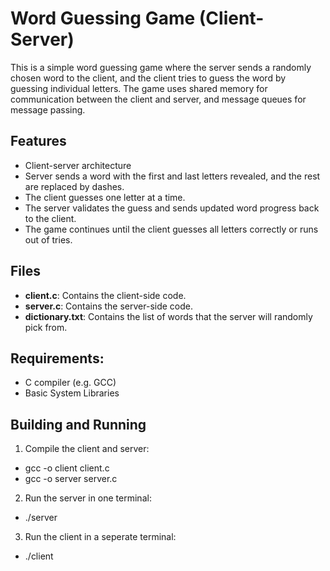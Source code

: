 # Word Guessing Game (Client-Server)

This is a simple word guessing game where the server sends a randomly chosen word to the client, and the client tries to guess the word by guessing individual letters. The game uses shared memory for communication between the client and server, and message queues for message passing.

## Features
- Client-server architecture
- Server sends a word with the first and last letters revealed, and the rest are replaced by dashes.
- The client guesses one letter at a time.
- The server validates the guess and sends updated word progress back to the client.
- The game continues until the client guesses all letters correctly or runs out of tries.

## Files
- **client.c**: Contains the client-side code.
- **server.c**: Contains the server-side code.
- **dictionary.txt**: Contains the list of words that the server will randomly pick from.

## Requirements:
- C compiler (e.g. GCC)
- Basic System Libraries

## Building and Running
1. Compile the client and server:
  - gcc -o client client.c
  - gcc -o server server.c
2. Run the server in one terminal:
  - ./server
3. Run the client in a seperate terminal:
  - ./client
